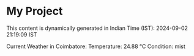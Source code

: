 # My Project

This content is dynamically generated in Indian Time (IST): 2024-09-02 21:19:09 IST


Current Weather in Coimbatore:
Temperature: 24.88 °C
Condition: mist
